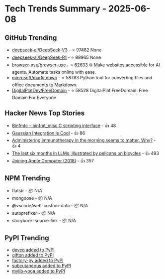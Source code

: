 # Tech Trends Summary - 2025-06-08

## GitHub Trending
- [deepseek-ai/DeepSeek-V3](https://github.com/deepseek-ai/DeepSeek-V3) - ⭐ 97482
  None
- [deepseek-ai/DeepSeek-R1](https://github.com/deepseek-ai/DeepSeek-R1) - ⭐ 89965
  None
- [browser-use/browser-use](https://github.com/browser-use/browser-use) - ⭐ 62633
  🌐 Make websites accessible for AI agents. Automate tasks online with ease.
- [microsoft/markitdown](https://github.com/microsoft/markitdown) - ⭐ 58783
  Python tool for converting files and office documents to Markdown.
- [DigitalPlatDev/FreeDomain](https://github.com/DigitalPlatDev/FreeDomain) - ⭐ 58528
  DigitalPlat FreeDomain: Free Domain For Everyone

## Hacker News Top Stories
- [Binfmtc – binfmt_misc C scripting interface](https://www.netfort.gr.jp/~dancer/software/binfmtc.html.en) - 👍 48
- [Gaussian Integration Is Cool](https://rohangautam.github.io/blog/chebyshev_gauss/) - 👍 86
- [Administering immunotherapy in the morning seems to matter. Why?](https://www.owlposting.com/p/the-time-of-day-that-immunotherapy) - 👍 4
- [The last six months in LLMs, illustrated by pelicans on bicycles](https://simonwillison.net/2025/Jun/6/six-months-in-llms/) - 👍 493
- [Joining Apple Computer (2018)](https://www.folklore.org/Joining_Apple_Computer.html) - 👍 357

## NPM Trending
- flatstr - 📦 N/A
- mongoose - 📦 N/A
- @vscode/web-custom-data - 📦 N/A
- autoprefixer - 📦 N/A
- storybook-source-link - 📦 N/A

## PyPI Trending
- [devco added to PyPI](https://pypi.org/project/devco/)
- [gifton added to PyPI](https://pypi.org/project/gifton/)
- [factory-py added to PyPI](https://pypi.org/project/factory-py/)
- [subcutaneous added to PyPI](https://pypi.org/project/subcutaneous/)
- [mylib-yoga added to PyPI](https://pypi.org/project/mylib-yoga/)
